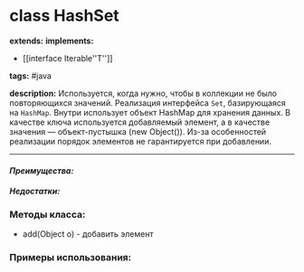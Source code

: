 # class HashSet
**extends:** 
**implements:** 
- [[interface Iterable''T'']]

**tags:** #java

**description:** Используется, когда нужно, чтобы в коллекции не было повторяющихся значений. Реализация интерфейса `Set`, базирующаяся на `HashMap`. Внутри использует объект HashMap для хранения данных. В качестве ключа используется добавляемый элемент, а в качестве значения — объект-пустышка (new Object()). Из-за особенностей реализации порядок элементов не гарантируется при добавлении.

---
#### *Преимущества:*

#### *Недостатки:*

### Методы класса:
- add(Object o) - добавить элемент

### Примеры использования:
